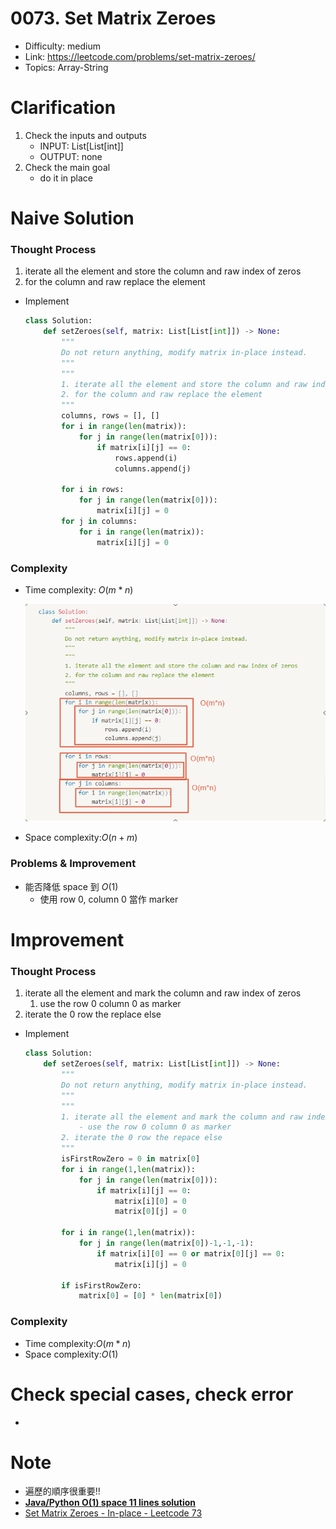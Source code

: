 # 0073. Set Matrix Zeroes

- Difficulty: medium
- Link: https://leetcode.com/problems/set-matrix-zeroes/
- Topics: Array-String

# Clarification

1. Check the inputs and outputs
    - INPUT: List[List[int]]
    - OUTPUT: none
2. Check the main goal
    - do it in place

# Naive Solution

### Thought Process

1. iterate all the element and store the column and raw index of zeros
2. for the column and raw replace the element
- Implement
    
    ```python
    class Solution:
        def setZeroes(self, matrix: List[List[int]]) -> None:
            """
            Do not return anything, modify matrix in-place instead.
            """
            """
            1. iterate all the element and store the column and raw index of zeros
            2. for the column and raw replace the element
            """
            columns, rows = [], []
            for i in range(len(matrix)):
                for j in range(len(matrix[0])):
                    if matrix[i][j] == 0:
                        rows.append(i)
                        columns.append(j)
                        
            for i in rows:
                for j in range(len(matrix[0])):
                    matrix[i][j] = 0
            for j in columns:
                for i in range(len(matrix)):
                    matrix[i][j] = 0
    ```
    

### Complexity

- Time complexity: $O(m*n)$
    
    ![Untitled](./Untitled.png)
    
- Space complexity:$O(n+m)$

### Problems & Improvement

- 能否降低 space 到 $O(1)$
    - 使用 row 0, column 0 當作 marker

# Improvement

### Thought Process

1. iterate all the element and mark the column and raw index of zeros
    1. use the row 0 column 0 as marker
2. iterate the 0 row the replace else
- Implement
    
    ```python
    class Solution:
        def setZeroes(self, matrix: List[List[int]]) -> None:
            """
            Do not return anything, modify matrix in-place instead.
            """
            """
            1. iterate all the element and mark the column and raw index of zeros
                - use the row 0 column 0 as marker
            2. iterate the 0 row the repace else
            """
            isFirstRowZero = 0 in matrix[0]
            for i in range(1,len(matrix)):
                for j in range(len(matrix[0])):
                    if matrix[i][j] == 0:
                        matrix[i][0] = 0
                        matrix[0][j] = 0
                        
            for i in range(1,len(matrix)):
                for j in range(len(matrix[0])-1,-1,-1):
                    if matrix[i][0] == 0 or matrix[0][j] == 0:
                        matrix[i][j] = 0
    
            if isFirstRowZero:
                matrix[0] = [0] * len(matrix[0])
    ```
    

### Complexity

- Time complexity:$O(m*n)$
- Space complexity:$O(1)$

# Check special cases, check error

- 

# Note

- 遍歷的順序很重要!!
- **[Java/Python O(1) space 11 lines solution](https://leetcode.com/problems/set-matrix-zeroes/discuss/26115/JavaPython-O(1)-space-11-lines-solution)**
- [Set Matrix Zeroes - In-place - Leetcode 73](https://www.youtube.com/watch?v=T41rL0L3Pnw&t=260s)